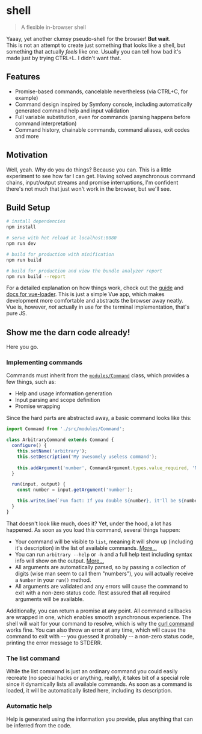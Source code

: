# shell

> A flexible in-browser shell

Yaaay, yet another clumsy pseudo-shell for the browser! **But wait**.  
This is not an attempt to create just something that looks like a shell, but something that actually *feels* like one.
Usually you can tell how bad it's made just by trying CTRL+L. I didn't want that.

## Features
 - Promise-based commands, cancelable nevertheless (via CTRL+C, for example)
 - Command design inspired by Symfony console, including automatically generated command help and input validation
 - Full variable substitution, even for commands (parsing happens before command interpretation)
 - Command history, chainable commands, command aliases, exit codes and more

## Motivation
Well, yeah. Why do you do things? Because you can. This is a little experiment to see how far I can get. Having solved
asynchronous command chains, input/output streams and promise interruptions, I'm confident there's not much that just
won't work in the browser, but we'll see.

## Build Setup

``` bash
# install dependencies
npm install

# serve with hot reload at localhost:8080
npm run dev

# build for production with minification
npm run build

# build for production and view the bundle analyzer report
npm run build --report
```

For a detailed explanation on how things work, check out the [guide](http://vuejs-templates.github.io/webpack/) and 
[docs for vue-loader](http://vuejs.github.io/vue-loader). This is just a simple Vue app, which makes development more
comfortable and abstracts the browser away neatly.  
Vue is, however, *not* actually in use for the terminal implementation, that's pure JS.

## Show me the darn code already!
Here you go.

### Implementing commands
Commands must inherit from the [`modules/Command`](./src/modules/Command.js) class, which provides a few things, 
such as:

 - Help and usage information generation
 - Input parsing and scope definition
 - Promise wrapping

Since the hard parts are abstracted away, a basic command looks like this:

````javascript
import Command from './src/modules/Command';

class ArbitraryCommand extends Command {
  configure() {
    this.setName('arbitrary');
    this.setDescription('My awesomely useless command');
    
    this.addArgument('number', CommandArgument.types.value_required, 'Number to double');
  }

  run(input, output) {
    const number = input.getArgument('number');

    this.writeLine(`Fun fact: If you double ${number}, it'll be ${number * 2}!`);
  }
}
````

That doesn't look like much, does it? Yet, under the hood, a lot has happened. As soon as you load this command, several
things happen:
 - Your command will be visible to `list`, meaning it will show up (including it's description) in the list of available
   commands. [More...](#the-list-command)
 - You can run `arbitrary --help` or `-h` and a full help text including syntax info will show on the output.
   [More...](#automatic-help)
 - All arguments are automatically parsed, so by passing a collection of digits (wise man seem to call them "numbers"),
   you will actually receive a `Number` in your `run()` method.
 - All arguments are validated and any errors will cause the command to exit with a non-zero status code. Rest assured
   that all required arguments will be available.

Additionally, you can return a promise at any point. All command callbacks are wrapped in one, which enables smooth
asynchronous experience. The shell will wait for your command to resolve, which is why the
[curl command](./src/modules/Commands/CurlCommand.js) works fine. You can also throw an error at any time, which will
cause the command to exit with -- you guessed it probably -- a non-zero status code, printing the error message to
STDERR.


### The list command
While the list command is just an ordinary command you could easily recreate (no special hacks or anything, really), it
takes bit of a special role since it dynamically lists all available commands. As soon as a command is loaded, it will
be automatically listed here, including its description.

### Automatic help
Help is generated using the information you provide, plus anything that can be inferred from the code.
